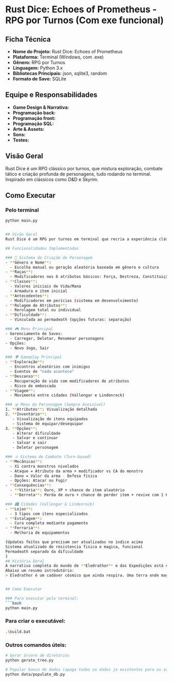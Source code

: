 # Rust Dice: Echoes of Prometheus - RPG por Turnos (Com exe funcional)

## Ficha Técnica
- **Nome do Projeto:** Rust Dice: Echoes of Prometheus
- **Plataforma:** Terminal (Windows, com .exe)
- **Gênero:** RPG por Turnos
- **Linguagem:** Python 3.x
- **Bibliotecas Principais:** json, sqlite3, random
- **Formato de Save:** SQLite

## Equipe e Responsabilidades
- **Game Design & Narrativa:**
- **Programação back:**
- **Programação front:**
- **Programação SQL:**
- **Arte & Assets:**
- **Sons:**
- **Testes:**

## Visão Geral
Rust Dice é um RPG clássico por turnos, que mistura exploração, combate tático e criação profunda de personagens, tudo rodando no terminal. Inspirado em clássicos como D&D e Skyrim.

## Como Executar

### Pelo terminal
```bash
python main.py


## Visão Geral
Rust Dice é um RPG por turnos em terminal que recria a experiência clássica de RPGs de mesa e videogame. O jogo oferece criação de personagem profunda, combate tático baseado em atributos, exploração de mundo e progressão de personagem.

## Funcionalidades Implementadas

### 🧙 Sistema de Criação de Personagem
- **Gênero e Nome**: 
  - Escolha manual ou geração aleatória baseada em gênero e cultura
- **Raças**: 
  - Modificadores nos 6 atributos básicos: Força, Destreza, Constituição, Inteligência, Sabedoria, Carisma
- **Classes**: 
  - Valores iniciais de Vida/Mana
  - Armadura e item inicial
- **Antecedentes**: 
  - Modificadores em perícias (sistema em desenvolvimento)
- **Rolagem de Atributos**:
  - Rerolagem total ou individual
- **Dificuldade**: 
  - Vinculada ao permadeath (opções futuras: separação)

### 🎮 Menu Principal
- Gerenciamento de Saves:
  - Carregar, Deletar, Renomear personagens
- Opções: 
  - Novo Jogo, Sair

### 🌍 Gameplay Principal
- **Exploração**:
  - Encontros aleatórios com inimigos
  - Eventos de "nada acontece"
- **Descanso**:
  - Recuperação de vida com modificadores de atributos
  - Risco de emboscada
- **Viagem**:
  - Movimento entre cidades (Vallengar e Lindenrock)

### 📊 Menu do Personagem (Sempre Acessível)
1. **Atributos**: Visualização detalhada
2. **Inventário**:
   - Visualização de itens equipados
   - Sistema de equipar/desequipar
3. **Opções**:
   - Alterar dificuldade
   - Salvar e continuar
   - Salvar e sair
   - Deletar personagem

### ⚔️ Sistema de Combate (Turn-based)
- **Mecânicas**:
  - X1 contra monstros nivelados
  - Ataque = Atributo da arma + modificador vs CA do monstro
  - Dano = Valor da arma - Defesa física
  - Opções: Atacar ou Fugir
- **Consequências**:
  - **Vitória**: Ouro, XP + chance de item aleatório
  - **Derrota**: Perda de ouro + chance de perder item + revive com 1 HP

### 🏙️ Cidades (Vallengar & Lindenrock)
- **Lojas**:
  - 3 tipos com itens especializados
- **Estalagem**:
  - Cura completa mediante pagamento
- **Ferraria**:
  - Melhoria de equipamentos

(Updates feitos que precisam ser atualizados no indice acima
Sistema atualizado de resistencia fisica e magica, funcional
Permadeath separado da dificuldade
)
## História Geral
A narrativa completa do mundo de **Eledrathor** e das Expedições está no arquivo [historia.md](documentacao/historia.md).  
Abaixo um resumo introdutório:
> Eledrathor é um cadáver cósmico que ainda respira. Uma terra onde magia ancestral se mistura com tecnologia rústica...


## Como Executar

### Para executar pelo terminal:
```bash
python main.py
```

### Para criar o executável:
```bash
.\build.bat
```

### Outros comandos úteis:
```bash
# Gerar árvore de diretórios
python gerate_tree.py

# Popular banco de dados (apaga todos os dados ja existentes para os sobreescrever)
python data/populate_db.py
```